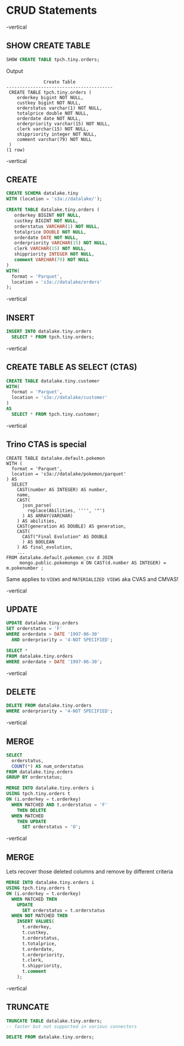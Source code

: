 # CRUD Statements

-vertical

## SHOW CREATE TABLE

```sql
SHOW CREATE TABLE tpch.tiny.orders;
```

Output
```
              Create Table
----------------------------------------
 CREATE TABLE tpch.tiny.orders (
    orderkey bigint NOT NULL,
    custkey bigint NOT NULL,
    orderstatus varchar(1) NOT NULL,
    totalprice double NOT NULL,
    orderdate date NOT NULL,
    orderpriority varchar(15) NOT NULL,
    clerk varchar(15) NOT NULL,
    shippriority integer NOT NULL,
    comment varchar(79) NOT NULL
 )
(1 row)
```

-vertical

## CREATE

```sql
CREATE SCHEMA datalake.tiny
WITH (location = 's3a://datalake/');
```

```sql
CREATE TABLE datalake.tiny.orders (
   orderkey BIGINT NOT NULL,
   custkey BIGINT NOT NULL,
   orderstatus VARCHAR(1) NOT NULL,
   totalprice DOUBLE NOT NULL,
   orderdate DATE NOT NULL,
   orderpriority VARCHAR(15) NOT NULL,
   clerk VARCHAR(15) NOT NULL,
   shippriority INTEGER NOT NULL,
   comment VARCHAR(79) NOT NULL
)
WITH(
  format = 'Parquet',
  location = 's3a://datalake/orders'
);
```

-vertical

## INSERT

```sql
INSERT INTO datalake.tiny.orders
  SELECT * FROM tpch.tiny.orders;
```

-vertical

## CREATE TABLE AS SELECT (CTAS)

```sql
CREATE TABLE datalake.tiny.customer
WITH(
  format = 'Parquet',
  location = 's3a://datalake/customer'
)
AS
  SELECT * FROM tpch.tiny.customer;
```

-vertical

## Trino CTAS is special

```
CREATE TABLE datalake.default.pokemon 
WITH (
  format = 'Parquet',
  location = 's3a://datalake/pokemon/parquet'
) AS
  SELECT
    CAST(number AS INTEGER) AS number,
    name,
    CAST(
      json_parse(
        replace(Abilities, '''', '"')
      ) AS ARRAY(VARCHAR)
    ) AS abilities,
    CAST(generation AS DOUBLE) AS generation,
    CAST(
      CAST("Final Evolution" AS DOUBLE
      ) AS BOOLEAN
    ) AS final_evolution,
    ...
FROM datalake.default.pokemon_csv d JOIN
     mongo.public.pokemongo m ON CAST(d.number AS INTEGER) = m.pokenumber ;
```

Same applies to `VIEWS` and `MATERIALIZED VIEWS` aka CVAS and CMVAS!

-vertical

## UPDATE

```sql
UPDATE datalake.tiny.orders 
SET orderstatus = 'F' 
WHERE orderdate > DATE '1997-06-30' 
  AND orderpriority = '4-NOT SPECIFIED';
```

```sql
SELECT *
FROM datalake.tiny.orders 
WHERE orderdate > DATE '1997-06-30';
```

-vertical

## DELETE

```sql
DELETE FROM datalake.tiny.orders
WHERE orderpriority = '4-NOT SPECIFIED';
```

-vertical

## MERGE

```sql
SELECT 
  orderstatus, 
  COUNT(*) AS num_orderstatus 
FROM datalake.tiny.orders 
GROUP BY orderstatus;
```

```sql
MERGE INTO datalake.tiny.orders i
USING tpch.tiny.orders t
ON (i.orderkey = t.orderkey)
  WHEN MATCHED AND t.orderstatus = 'F'
    THEN DELETE
  WHEN MATCHED
    THEN UPDATE
      SET orderstatus = 'O';
```

-vertical

## MERGE

Lets recover those deleted columns and remove by different criteria

```sql
MERGE INTO datalake.tiny.orders i
USING tpch.tiny.orders t
ON (i.orderkey = t.orderkey)
  WHEN MATCHED THEN
    UPDATE
      SET orderstatus = t.orderstatus
  WHEN NOT MATCHED THEN
    INSERT VALUES(
      t.orderkey, 
      t.custkey, 
      t.orderstatus, 
      t.totalprice, 
      t.orderdate, 
      t.orderpriority, 
      t.clerk, 
      t.shippriority, 
      t.comment
    );
```

-vertical

## TRUNCATE

```sql
TRUNCATE TABLE datalake.tiny.orders; 
-- faster but not supported in various connectors 

DELETE FROM datalake.tiny.orders;
```

<lottie-player src="./animations/flips-table.json" background="transparent"  speed="1"  style="width: 15vw; display: block; margin-left: auto; margin-right: auto;" loop controls autoplay></lottie-player>

